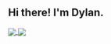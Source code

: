 ## Hi there! I'm Dylan.

<a href="https://github.com/dylbyte/github-readme-stats">
  <img align="center" src="https://github-readme-stats.vercel.app/api/top-langs/?username=dylbyte&theme=react&langs_count=6&layout=compact" />
</a>
<a href="https://github.com/dylbyte/github-readme-stats">
  <img align="center" src="https://github-readme-stats.vercel.app/api?username=dylbyte&count_private=true&show_icons=true&theme=react&layout=compact&hide=rank,stars,issues" />
</a>
